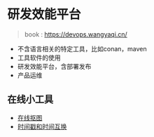 # 研发效能平台
> book : https://devops.wangyaqi.cn/

* 不含语言相关的特定工具，比如conan，maven
* 工具软件的使用
* 研发效能平台，含部署发布
* 产品运维

## 在线小工具
* [在线抠图](https://tool.lu/cutout/)
* [时间戳和时间互换](https://tool.lu/timestamp/)